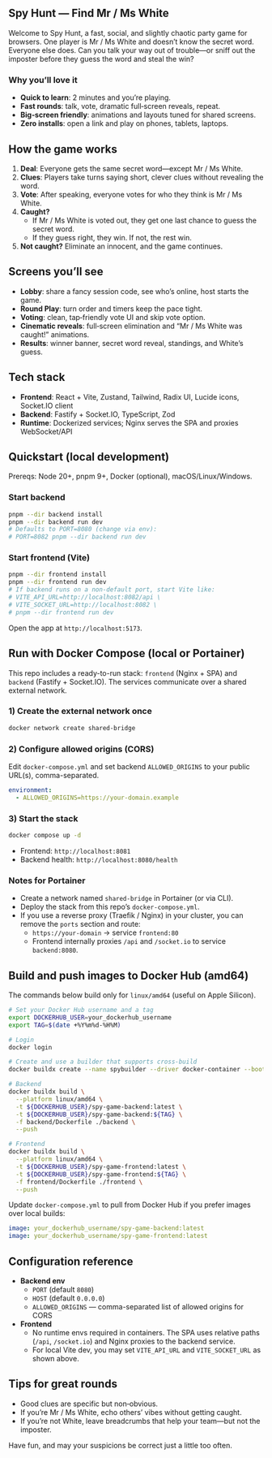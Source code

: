 ## Spy Hunt — Find Mr / Ms White

Welcome to Spy Hunt, a fast, social, and slightly chaotic party game for browsers. One player is Mr / Ms White and doesn’t know the secret word. Everyone else does. Can you talk your way out of trouble—or sniff out the imposter before they guess the word and steal the win?

### Why you’ll love it
- **Quick to learn**: 2 minutes and you’re playing.
- **Fast rounds**: talk, vote, dramatic full‑screen reveals, repeat.
- **Big‑screen friendly**: animations and layouts tuned for shared screens.
- **Zero installs**: open a link and play on phones, tablets, laptops.

## How the game works
1. **Deal**: Everyone gets the same secret word—except Mr / Ms White.
2. **Clues**: Players take turns saying short, clever clues without revealing the word.
3. **Vote**: After speaking, everyone votes for who they think is Mr / Ms White.
4. **Caught?**
   - If Mr / Ms White is voted out, they get one last chance to guess the secret word.
   - If they guess right, they win. If not, the rest win.
5. **Not caught?** Eliminate an innocent, and the game continues.

## Screens you’ll see
- **Lobby**: share a fancy session code, see who’s online, host starts the game.
- **Round Play**: turn order and timers keep the pace tight.
- **Voting**: clean, tap‑friendly vote UI and skip vote option.
- **Cinematic reveals**: full‑screen elimination and “Mr / Ms White was caught!” animations.
- **Results**: winner banner, secret word reveal, standings, and White’s guess.

## Tech stack
- **Frontend**: React + Vite, Zustand, Tailwind, Radix UI, Lucide icons, Socket.IO client
- **Backend**: Fastify + Socket.IO, TypeScript, Zod
- **Runtime**: Dockerized services; Nginx serves the SPA and proxies WebSocket/API

## Quickstart (local development)
Prereqs: Node 20+, pnpm 9+, Docker (optional), macOS/Linux/Windows.

### Start backend
```bash
pnpm --dir backend install
pnpm --dir backend run dev
# Defaults to PORT=8080 (change via env):
# PORT=8082 pnpm --dir backend run dev
```

### Start frontend (Vite)
```bash
pnpm --dir frontend install
pnpm --dir frontend run dev
# If backend runs on a non-default port, start Vite like:
# VITE_API_URL=http://localhost:8082/api \
# VITE_SOCKET_URL=http://localhost:8082 \
# pnpm --dir frontend run dev
```

Open the app at `http://localhost:5173`.

## Run with Docker Compose (local or Portainer)
This repo includes a ready-to-run stack: `frontend` (Nginx + SPA) and `backend` (Fastify + Socket.IO). The services communicate over a shared external network.

### 1) Create the external network once
```bash
docker network create shared-bridge
```

### 2) Configure allowed origins (CORS)
Edit `docker-compose.yml` and set backend `ALLOWED_ORIGINS` to your public URL(s), comma-separated.
```yaml
environment:
  - ALLOWED_ORIGINS=https://your-domain.example
```

### 3) Start the stack
```bash
docker compose up -d
```

- Frontend: `http://localhost:8081`
- Backend health: `http://localhost:8080/health`

### Notes for Portainer
- Create a network named `shared-bridge` in Portainer (or via CLI).
- Deploy the stack from this repo’s `docker-compose.yml`.
- If you use a reverse proxy (Traefik / Nginx) in your cluster, you can remove the `ports` section and route:
  - `https://your-domain` → service `frontend:80`
  - Frontend internally proxies `/api` and `/socket.io` to service `backend:8080`.

## Build and push images to Docker Hub (amd64)
The commands below build only for `linux/amd64` (useful on Apple Silicon).

```bash
# Set your Docker Hub username and a tag
export DOCKERHUB_USER=your_dockerhub_username
export TAG=$(date +%Y%m%d-%H%M)

# Login
docker login

# Create and use a builder that supports cross-build
docker buildx create --name spybuilder --driver docker-container --bootstrap --use

# Backend
docker buildx build \
  --platform linux/amd64 \
  -t ${DOCKERHUB_USER}/spy-game-backend:latest \
  -t ${DOCKERHUB_USER}/spy-game-backend:${TAG} \
  -f backend/Dockerfile ./backend \
  --push

# Frontend
docker buildx build \
  --platform linux/amd64 \
  -t ${DOCKERHUB_USER}/spy-game-frontend:latest \
  -t ${DOCKERHUB_USER}/spy-game-frontend:${TAG} \
  -f frontend/Dockerfile ./frontend \
  --push
```

Update `docker-compose.yml` to pull from Docker Hub if you prefer images over local builds:
```yaml
image: your_dockerhub_username/spy-game-backend:latest
image: your_dockerhub_username/spy-game-frontend:latest
```

## Configuration reference
- **Backend env**
  - `PORT` (default `8080`)
  - `HOST` (default `0.0.0.0`)
  - `ALLOWED_ORIGINS` — comma-separated list of allowed origins for CORS
- **Frontend**
  - No runtime envs required in containers. The SPA uses relative paths (`/api`, `/socket.io`) and Nginx proxies to the backend service.
  - For local Vite dev, you may set `VITE_API_URL` and `VITE_SOCKET_URL` as shown above.

## Tips for great rounds
- Good clues are specific but non‑obvious.
- If you’re Mr / Ms White, echo others’ vibes without getting caught.
- If you’re not White, leave breadcrumbs that help your team—but not the imposter.

Have fun, and may your suspicions be correct just a little too often.